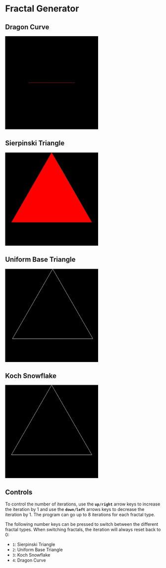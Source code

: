 # Fractal Generator

## Dragon Curve
<img src="../media/dragon-curve.gif" width="300"/>

## Sierpinski Triangle
<img src="../media/sierpinski.gif" width="300"/>

## Uniform Base Triangle
<img src="../media/uniform-base.gif" width="300"/>

## Koch Snowflake
<img src="../media/koch-snowflake.gif" width="300"/>

## Controls

To control the number of iterations, use the **`up/right`** arrow keys to increase the iteration by 1 and use the **`down/left`** arrows keys to decrease the iteration by 1. The program can go up to 8 iterations for each fractal type.  

The following number keys can be pressed to switch between the different fractal types. When switching fractals, the iteration will always reset back to 0:
- `1`: Sierpinski Triangle
- `2`: Uniform Base Triangle
- `3`: Koch Snowflake
- `4`: Dragon Curve
